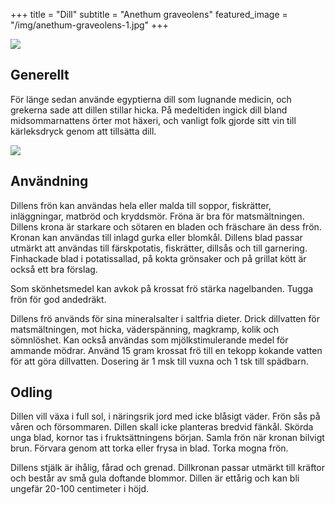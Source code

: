 +++
title = "Dill"
subtitle = "Anethum graveolens"
featured_image = "/img/anethum-graveolens-1.jpg"
+++

![](/img/anethum-graveolens-1.jpg)

## Generellt

För länge sedan använde egyptierna dill som lugnande medicin, och grekerna sade att dillen stillar hicka. På medeltiden ingick dill bland midsommarnattens örter mot häxeri, och vanligt folk gjorde sitt vin till kärleksdryck genom att tillsätta dill.

![](/img/anethum-graveolens-2.jpg)

## Användning

Dillens frön kan användas hela eller malda till soppor, fiskrätter, inläggningar, matbröd och kryddsmör. Fröna är bra för matsmältningen. Dillens krona är starkare och sötaren en bladen och fräschare än dess frön. Kronan kan användas till inlagd gurka eller blomkål. Dillens blad passar utmärkt att användas till färskpotatis, fiskrätter, dillsås och till garnering. Finhackade blad i potatissallad, på kokta grönsaker och på grillat kött är också ett bra förslag.

Som skönhetsmedel kan avkok på krossat frö stärka nagelbanden. Tugga frön för god andedräkt.

Dillens frö används för sina mineralsalter i saltfria dieter. Drick dillvatten för matsmältningen, mot hicka, väderspänning, magkramp, kolik och sömnlöshet. Kan också användas som mjölkstimulerande medel för ammande mödrar. Använd 15 gram krossat frö till en tekopp kokande vatten för att göra dillvatten. Dosering är 1 msk till vuxna och 1 tsk till spädbarn.

## Odling

Dillen vill växa i full sol, i näringsrik jord med icke blåsigt väder. Frön sås på våren och försommaren. Dillen skall icke planteras bredvid fänkål. Skörda unga blad, kornor tas i fruktsättningens början. Samla frön när kronan bilvigt brun. Förvara genom att torka eller frysa in blad. Torka mogna frön.

Dillens stjälk är ihålig, fårad och grenad. Dillkronan passar utmärkt till kräftor och består av små gula doftande blommor. Dillen är ettårig och kan bli ungefär 20-100 centimeter i höjd.
